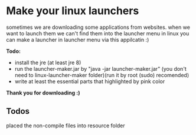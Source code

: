 # Make your linux launchers


sometimes we are downloading some applications from websites.
when we want to launch them we can't find them into the launcher menu in linux
you can make a launcher in launcher menu via this appilcatin :)

**Todo:**
- install the jre (at least jre 8)
- run the launcher-maker.jar by "java -jar launcher-maker.jar" (you don't need to linux-launcher-maker folder)(run it by root (sudo) recomended)
- write at least the essential parts that highlighted by pink color
	
**Thank you for downloading :)**

## Todos
placed the non-compile files into resource folder
